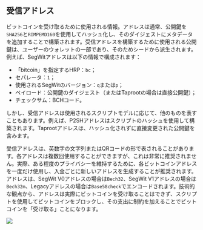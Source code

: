 ## 受信アドレス

ビットコインを受け取るために使用される情報。アドレスは通常、公開鍵を`SHA256`と`RIMPEMD160`を使用してハッシュ化し、そのダイジェストにメタデータを追加することで構築されます。受信アドレスを構築するために使用される公開鍵は、ユーザーのウォレットの一部であり、そのためシードから派生されます。例えば、SegWitアドレスは以下の情報で構成されます：
* 「bitcoin」を指定するHRP：`bc`；
* セパレータ：`1`；
* 使用されるSegWitのバージョン：`q`または`p`；
* ペイロード：公開鍵のダイジェスト（またはTaprootの場合は直接公開鍵）；
* チェックサム：BCHコード。

しかし、受信アドレスは使用されるスクリプトモデルに応じて、他のものを表すこともあります。例えば、P2SHアドレスはスクリプトのハッシュを使用して構築されます。Taprootアドレスは、ハッシュ化されずに直接変更された公開鍵を含みます。

受信アドレスは、英数字の文字列またはQRコードの形で表されることがあります。各アドレスは複数回使用することができますが、これは非常に推奨されません。実際、ある程度のプライバシーを維持するために、各ビットコインアドレスを一度だけ使用し、入金ごとに新しいアドレスを生成することが推奨されます。アドレスは、SegWit V0アドレスの場合は`Bech32`、SegWit V1アドレスの場合は`Bech32m`、Legacyアドレスの場合は`Base58check`でエンコードされます。技術的な観点から、アドレスは実際にビットコインを受け取ることはできず、スクリプトを使用してビットコインをブロックし、その支出に制約を加えることでビットコインを「受け取る」ことになります。

![](../../dictionnaire/assets/23.webp)